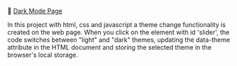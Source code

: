 🔗 <a href="https://marceloadan73.github.io/Modo-Oscuro/">Dark Mode Page</a>

In this project with html, css and javascript a theme change functionality is created on the web page. When you click on the element with id 'slider', the code switches between "light" and "dark" themes, updating the data-theme attribute in the HTML document and storing the selected theme in the browser's local storage.
